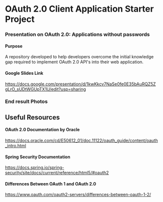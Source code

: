 # OAuth 2.0 Client Application Starter Project
### Presentation on OAuth 2.0: Applications without passwords

#### Purpose
A repository developed to help developers overcome the initial knowledge gap required to implement OAuth 2.0 API's into their web application.

#### Google Slides Link
https://docs.google.com/presentation/d/1kwKkcv7NaSe0fe0E35bAuRQZ5ZgLrO_sUDtWGUpTX1U/edit?usp=sharing

### End result Photos

## Useful Resources

#### OAuth 2.0 Documentation by Oracle
https://docs.oracle.com/cd/E50612_01/doc.11122/oauth_guide/content/oauth_intro.html

#### Spring Security Documentation
https://docs.spring.io/spring-security/site/docs/current/reference/html5/#oauth2

#### Differences Between OAuth 1 and OAuth 2.0
https://www.oauth.com/oauth2-servers/differences-between-oauth-1-2/
